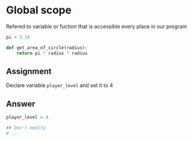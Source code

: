 # Global scope

Refered to variable or fuction that is accessible every place in our program

```python
pi = 3.14

def get_area_of_circle(radius):
    return pi * radius * radius
```

## Assignment

Declare variable `player_level` and set it to 4

## Answer

```python
player_level = 4

## Don't modify
# ...
```
